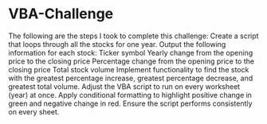 # VBA-Challenge
The following are the steps I took to complete this challenge:
Create a script that loops through all the stocks for one year.
Output the following information for each stock:
Ticker symbol
Yearly change from the opening price to the closing price
Percentage change from the opening price to the closing price
Total stock volume
Implement functionality to find the stock with the greatest percentage increase, greatest percentage decrease, and greatest total volume.
Adjust the VBA script to run on every worksheet (year) at once.
Apply conditional formatting to highlight positive change in green and negative change in red.
Ensure the script performs consistently on every sheet.

